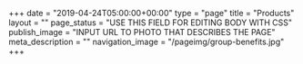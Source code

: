 +++
date = "2019-04-24T05:00:00+00:00"
type = "page"
title = "Products"
layout = ""
page_status = "USE THIS FIELD FOR EDITING BODY WITH CSS"
publish_image = "INPUT URL TO PHOTO THAT DESCRIBES THE PAGE"
meta_description = ""
navigation_image = "/pageimg/group-benefits.jpg"
+++